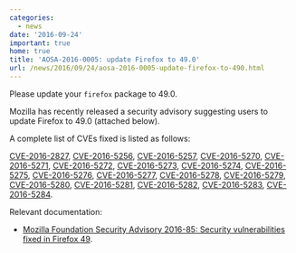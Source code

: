 ```yaml
---
categories:
  - news
date: '2016-09-24'
important: true
home: true
title: 'AOSA-2016-0005: update Firefox to 49.0'
url: /news/2016/09/24/aosa-2016-0005-update-firefox-to-490.html
---
```



Please update your `firefox` package to 49.0.

Mozilla has recently released a security advisory suggesting users to update Firefox to 49.0 (attached below).

A complete list of CVEs fixed is listed as follows:

[CVE-2016-2827](https://web.nvd.nist.gov/view/vuln/detail?vulnId=CVE-2016-2827), [CVE-2016-5256](https://web.nvd.nist.gov/view/vuln/detail?vulnId=CVE-2016-5256), [CVE-2016-5257](https://web.nvd.nist.gov/view/vuln/detail?vulnId=CVE-2016-5257), [CVE-2016-5270](https://web.nvd.nist.gov/view/vuln/detail?vulnId=CVE-2016-5270), [CVE-2016-5271](https://web.nvd.nist.gov/view/vuln/detail?vulnId=CVE-2016-5271), [CVE-2016-5272](https://web.nvd.nist.gov/view/vuln/detail?vulnId=CVE-2016-5272), [CVE-2016-5273](https://web.nvd.nist.gov/view/vuln/detail?vulnId=CVE-2016-5273), [CVE-2016-5274](https://web.nvd.nist.gov/view/vuln/detail?vulnId=CVE-2016-5274), [CVE-2016-5275](https://web.nvd.nist.gov/view/vuln/detail?vulnId=CVE-2016-5275), [CVE-2016-5276](https://web.nvd.nist.gov/view/vuln/detail?vulnId=CVE-2016-5276), [CVE-2016-5277](https://web.nvd.nist.gov/view/vuln/detail?vulnId=CVE-2016-5277), [CVE-2016-5278](https://web.nvd.nist.gov/view/vuln/detail?vulnId=CVE-2016-5278), [CVE-2016-5279](https://web.nvd.nist.gov/view/vuln/detail?vulnId=CVE-2016-5279), [CVE-2016-5280](https://web.nvd.nist.gov/view/vuln/detail?vulnId=CVE-2016-5280), [CVE-2016-5281](https://web.nvd.nist.gov/view/vuln/detail?vulnId=CVE-2016-5281), [CVE-2016-5282](https://web.nvd.nist.gov/view/vuln/detail?vulnId=CVE-2016-5282), [CVE-2016-5283](https://web.nvd.nist.gov/view/vuln/detail?vulnId=CVE-2016-5283), [CVE-2016-5284](https://web.nvd.nist.gov/view/vuln/detail?vulnId=CVE-2016-5284).

Relevant documentation:

- [Mozilla Foundation Security Advisory 2016-85: Security vulnerabilities fixed in Firefox 49](https://www.mozilla.org/en-US/security/advisories/mfsa2016-85/).